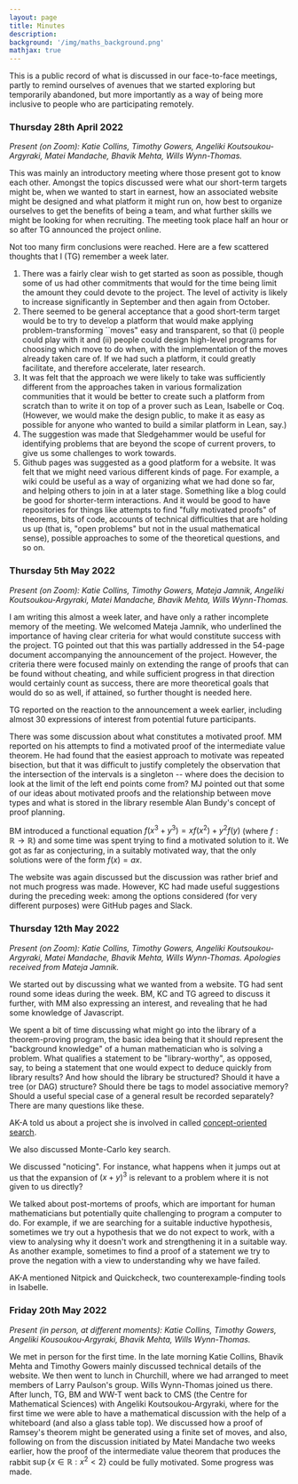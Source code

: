 ```yaml
---
layout: page
title: Minutes
description:
background: '/img/maths_background.png'
mathjax: true
---
```


This is a public record of what is discussed in our face-to-face meetings, partly to remind ourselves of avenues that we started exploring but temporarily abandoned, but more importantly as a way of being more inclusive to people who are participating remotely.

### Thursday 28th April 2022
    
*Present (on Zoom): Katie Collins, Timothy Gowers, Angeliki Koutsoukou-Argyraki, Matei Mandache, Bhavik Mehta, Wills Wynn-Thomas.*

This was mainly an introductory meeting where those present got to know each other. Amongst the topics discussed were what our short-term targets might be, when we wanted to start in earnest, how an associated website might be designed and what platform it might run on, how best to organize ourselves to get the benefits of being a team, and what further skills we might be looking for when recruiting. The meeting took place half an hour or so after TG announced the project online.

Not too many firm conclusions were reached. Here are a few scattered thoughts that I (TG) remember a week later.

1. There was a fairly clear wish to get started as soon as possible, though some of us had other commitments that would for the time being limit the amount they could devote to the project. The level of activity is likely to increase significantly in September and then again from October.
2. There seemed to be general acceptance that a good short-term target would be to try to develop a platform that would make applying problem-transforming ``moves" easy and transparent, so that (i) people could play with it and (ii) people could design high-level programs for choosing which move to do when, with the implementation of the moves already taken care of. If we had such a platform, it could greatly facilitate, and therefore accelerate, later research.
3. It was felt that the approach we were likely to take was sufficiently different from the approaches taken in various formalization communities that it would be better to create such a platform from scratch than to write it on top of a prover such as Lean, Isabelle or Coq. (However, we would make the design public, to make it as easy as possible for anyone who wanted to build a similar platform in Lean, say.) 
4. The suggestion was made that Sledgehammer would be useful for identifying problems that are beyond the scope of current provers, to give us some challenges to work towards.
5. Github pages was suggested as a good platform for a website. It was felt that we might need various different kinds of page. For example, a wiki could be useful as a way of organizing what we had done so far, and helping others to join in at a later stage. Something like a blog could be good for shorter-term interactions. And it would be good to have repositories for things like attempts to find "fully motivated proofs" of theorems, bits of code, accounts of technical difficulties that are holding us up (that is, "open problems" but not in the usual mathematical sense), possible approaches to some of the theoretical questions, and so on.

### Thursday 5th May 2022

*Present (on Zoom): Katie Collins, Timothy Gowers, Mateja Jamnik, Angeliki Koutsoukou-Argyraki, Matei Mandache, Bhavik Mehta, Wills Wynn-Thomas.*

I am writing this almost a week later, and have only a rather incomplete memory of the meeting. We welcomed Mateja Jamnik, who underlined the importance of having clear criteria for what would constitute success with the project. TG pointed out that this was partially addressed in the 54-page document accompanying the announcement of the project. However, the criteria there were focused mainly on extending the range of proofs that can be found without cheating, and while sufficient progress in that direction would certainly count as success, there are more theoretical goals that would do so as well, if attained, so further thought is needed here. 

TG reported on the reaction to the announcement a week earlier, including almost 30 expressions of interest from potential future participants. 

There was some discussion about what constitutes a motivated proof. MM reported on his attempts to find a motivated proof of the intermediate value theorem. He had found that the easiest approach to motivate was repeated bisection, but that it was difficult to justify completely the observation that the intersection of the intervals is a singleton -- where does the decision to look at the limit of the left end points come from? MJ pointed out that some of our ideas about motivated proofs and the relationship between move types and what is stored in the library resemble Alan Bundy's concept of proof planning. 

BM introduced a functional equation $f(x^3+y^3)=xf(x^2)+y^2f(y)$ (where $f:\mathbb R\to\mathbb R$) and some time was spent trying to find a motivated solution to it. We got as far as conjecturing, in a suitably motivated way, that the only solutions were of the form $f(x)=ax$. 

The website was again discussed but the discussion was rather brief and not much progress was made. However, KC had made useful suggestions during the preceding week: among the options considered (for very different purposes) were GitHub pages and Slack.

### Thursday 12th May 2022

*Present (on Zoom): Katie Collins, Timothy Gowers, Angeliki Koutsoukou-Argyraki, Matei Mandache, Bhavik Mehta, Wills Wynn-Thomas. Apologies received from Mateja Jamnik.*

We started out by discussing what we wanted from a website. TG had sent round some ideas during the week. BM, KC and TG agreed to discuss it further, with MM also expressing an interest, and revealing that he had some knowledge of Javascript.

We spent a bit of time discussing what might go into the library of a theorem-proving program, the basic idea being that it should represent the "background knowledge" of a human mathematician who is solving a problem. What qualifies a statement to be "library-worthy", as opposed, say, to being a statement that one would expect to deduce quickly from library results? And how should the library be structured? Should it have a tree (or DAG) structure? Should there be tags to model associative memory? Should a useful special case of a general result be recorded separately? There are many questions like these.

AK-A told us about a project she is involved in called [concept-oriented search](https://behemoth.cl.cam.ac.uk/search).

We also discussed Monte-Carlo key search.

We discussed "noticing". For instance, what happens when it jumps out at us that the expansion of $(x+y)^3$ is relevant to a problem where it is not given to us directly?

We talked about post-mortems of proofs, which are important for human mathematicians but potentially quite challenging to program a computer to do. For example, if we are searching for a suitable inductive hypothesis, sometimes we try out a hypothesis that we do not expect to work, with a view to analysing why it doesn't work and strengthening it in a suitable way. As another example, sometimes to find a proof of a statement we try to prove the negation with a view to understanding why we have failed. 

AK-A mentioned Nitpick and Quickcheck, two counterexample-finding tools in Isabelle.

### Friday 20th May 2022

*Present (in person, at different moments): Katie Collins, Timothy Gowers, Angeliki Kousoukou-Argyraki, Bhavik Mehta, Wills Wynn-Thomas.*

We met in person for the first time. In the late morning Katie Collins, Bhavik Mehta and Timothy Gowers mainly discussed technical details of the website. We then went to lunch in Churchill, where we had arranged to meet members of Larry Paulson's group. Wills Wynn-Thomas joined us there. After lunch, TG, BM and WW-T went back to CMS (the Centre for Mathematical Sciences) with Angeliki Koutsoukou-Argyraki, where for the first time we were able to have a mathematical discussion with the help of a whiteboard (and also a glass table top). We discussed how a proof of Ramsey's theorem might be generated using a finite set of moves, and also, following on from the discussion initiated by Matei Mandache two weeks earlier, how the proof of the intermediate value theorem that produces the rabbit $\sup\lbrace x\in\mathbb R: x^2<2\rbrace$ could be fully motivated. Some progress was made.


